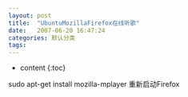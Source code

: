 ```yaml
---
layout: post
title:  "UbuntuMozillaFirefox在线听歌"
date:   2007-06-20 16:47:24
categories: 默认分类
tags:
---
```


* content
{:toc}

sudo apt-get install mozilla-mplayer
重新启动Firefox
        
